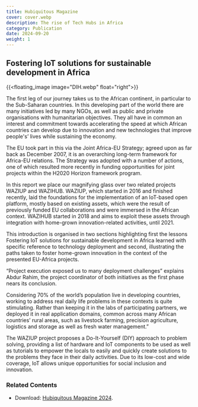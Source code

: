 ```yaml
---
title: Hubiquitous Magazine
cover: cover.webp
description: The rise of Tech Hubs in Africa
category: Publication
date: 2024-09-20
weight: 1
---
```


## Fostering IoT solutions for sustainable development in Africa

{{<floating_image image="DIH.webp" float="right">}}
<!-- ![image](ideation.png) -->

The first leg of our journey takes us to the African continent, in particular to the Sub-Saharan countries. In this developing part of the world there are many initiatives led by many NGOs, as well as public and private organisations with humanitarian objectives. They all have in common an interest and commitment towards accelerating the speed at which African countries can develop due to innovation and new technologies that improve people's’ lives while sustaining the economy.

The EU took part in this via the Joint Africa-EU Strategy; agreed upon as far back as December 2007, it is an overarching long-term framework for Africa-EU relations. The Strategy was adopted with a number of actions, one of
which resulted more recently in funding opportunities for joint projects within the H2020 Horizon framework program.


In this report we place our magnifying glass over two related projects WAZIUP and WAZIHUB. WAZIUP, which started in
2016 and finished recently, laid the foundations for the implementation of an IoT-based open platform, mostly based on existing assets, which were the result of previously funded EU collaborations and were immersed in the African context. WAZIHUB started in 2018 and aims to exploit these assets through integration with home-grown innovation-related activities, until 2021.

This introduction is organised in two sections highlighting first the lessons Fostering IoT solutions for sustainable development in Africa learned with specific reference to technology deployment and second, illustrating the paths taken to foster home-grown innovation in the context of the presented EU-Africa projects.

“Project execution exposed us to many deployment challenges” explains Abdur Rahim, the project coordinator of both
initiatives as the first phase nears its conclusion.


Considering 70% of the world’s population live in developing countries, working to address real daily life problems in these contexts is quite stimulating. Rather than keeping it in the labs of participating partners, we deployed it in real application domains, common across many African countries’ rural areas, such as livestock farming, precision agriculture, logistics and storage as well as fresh water management.”


The WAZIUP project proposes a Do-It-Yourself (DIY) approach to problem solving, providing a list of hardware and
IoT components to be used as well as tutorials to empower the locals to easily and quickly create solutions to the
problems they face in their daily activities. Due to its low-cost and wide coverage, IoT allows unique opportunities for social inclusion and innovation.


### Related Contents

- Download: [Hubiquitous Magazine 2024](hubiquitous_mag.pdf).

